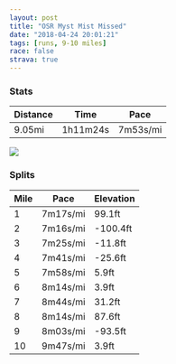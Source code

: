 ```yaml
---
layout: post
title: "OSR Myst Mist Missed"
date: "2018-04-24 20:01:21"
tags: [runs, 9-10 miles]
race: false
strava: true
---
```


### Stats

| Distance | Time | Pace |
|----------|------|------|
|9.05mi|1h11m24s|7m53s/mi|

<img src='https://maps.googleapis.com/maps/api/staticmap?maptype=roadmap&path=enc:osowFfgrbMvN~G_DvQX~FbDaEbf@kW|w@w[uAzAg@rH}BdAk@rM_K|SdbAh`@vCgAta@bOkBpM`RxG_@vCnXb]_AvCbEpEsEkE`AcCw@_B}VmZh@oCkQaIbAcLm`@oOiGRm_Aa_@~C{Me@eBlBmDeCvDl@z@xGoHCsTzEsBaw@~Zsd@pVeEfGeBuAbEwSoDsBFmBeH}C&key=AIzaSyC1MId7bFpkLXNAaYhBSTb8jLyiSqzbDtM&size=800x800&markers=color:yellow|label:S|40.71752,-73.99044&markers=color:green|label:F|40.71756000000001,-73.99056000000003'>

### Splits

| Mile | Pace | Elevation |
|------|------|-----------|
|1|7m17s/mi|99.1ft|
|2|7m16s/mi|-100.4ft|
|3|7m25s/mi|-11.8ft|
|4|7m41s/mi|-25.6ft|
|5|7m58s/mi|5.9ft|
|6|8m14s/mi|3.9ft|
|7|8m44s/mi|31.2ft|
|8|8m14s/mi|87.6ft|
|9|8m03s/mi|-93.5ft|
|10|9m47s/mi|3.9ft|
